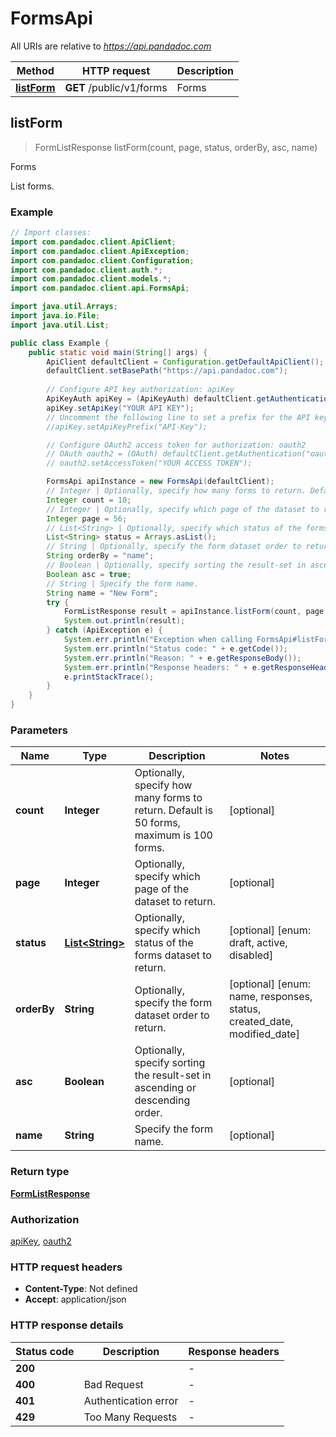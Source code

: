 # FormsApi

All URIs are relative to *https://api.pandadoc.com*

Method | HTTP request | Description
------------- | ------------- | -------------
[**listForm**](FormsApi.md#listForm) | **GET** /public/v1/forms | Forms



## listForm

> FormListResponse listForm(count, page, status, orderBy, asc, name)

Forms

List forms.

### Example

```java
// Import classes:
import com.pandadoc.client.ApiClient;
import com.pandadoc.client.ApiException;
import com.pandadoc.client.Configuration;
import com.pandadoc.client.auth.*;
import com.pandadoc.client.models.*;
import com.pandadoc.client.api.FormsApi;

import java.util.Arrays;
import java.io.File;
import java.util.List;

public class Example {
    public static void main(String[] args) {
        ApiClient defaultClient = Configuration.getDefaultApiClient();
        defaultClient.setBasePath("https://api.pandadoc.com");
        
        // Configure API key authorization: apiKey
        ApiKeyAuth apiKey = (ApiKeyAuth) defaultClient.getAuthentication("apiKey");
        apiKey.setApiKey("YOUR API KEY");
        // Uncomment the following line to set a prefix for the API key, e.g. "API-Key" (defaults to null)
        //apiKey.setApiKeyPrefix("API-Key");

        // Configure OAuth2 access token for authorization: oauth2
        // OAuth oauth2 = (OAuth) defaultClient.getAuthentication("oauth2");
        // oauth2.setAccessToken("YOUR ACCESS TOKEN");

        FormsApi apiInstance = new FormsApi(defaultClient);
        // Integer | Optionally, specify how many forms to return. Default is 50 forms, maximum is 100 forms.
        Integer count = 10;
        // Integer | Optionally, specify which page of the dataset to return.
        Integer page = 56;
        // List<String> | Optionally, specify which status of the forms dataset to return.
        List<String> status = Arrays.asList();
        // String | Optionally, specify the form dataset order to return.
        String orderBy = "name";
        // Boolean | Optionally, specify sorting the result-set in ascending or descending order.
        Boolean asc = true;
        // String | Specify the form name.
        String name = "New Form";
        try {
            FormListResponse result = apiInstance.listForm(count, page, status, orderBy, asc, name);
            System.out.println(result);
        } catch (ApiException e) {
            System.err.println("Exception when calling FormsApi#listForm");
            System.err.println("Status code: " + e.getCode());
            System.err.println("Reason: " + e.getResponseBody());
            System.err.println("Response headers: " + e.getResponseHeaders());
            e.printStackTrace();
        }
    }
}
```

### Parameters


Name | Type | Description  | Notes
------------- | ------------- | ------------- | -------------
 **count** | **Integer**| Optionally, specify how many forms to return. Default is 50 forms, maximum is 100 forms. | [optional]
 **page** | **Integer**| Optionally, specify which page of the dataset to return. | [optional]
 **status** | [**List&lt;String&gt;**](String.md)| Optionally, specify which status of the forms dataset to return. | [optional] [enum: draft, active, disabled]
 **orderBy** | **String**| Optionally, specify the form dataset order to return. | [optional] [enum: name, responses, status, created_date, modified_date]
 **asc** | **Boolean**| Optionally, specify sorting the result-set in ascending or descending order. | [optional]
 **name** | **String**| Specify the form name. | [optional]

### Return type

[**FormListResponse**](FormListResponse.md)

### Authorization

[apiKey](../README.md#apiKey), [oauth2](../README.md#oauth2)

### HTTP request headers

- **Content-Type**: Not defined
- **Accept**: application/json


### HTTP response details
| Status code | Description | Response headers |
|-------------|-------------|------------------|
| **200** |  |  -  |
| **400** | Bad Request |  -  |
| **401** | Authentication error |  -  |
| **429** | Too Many Requests |  -  |

